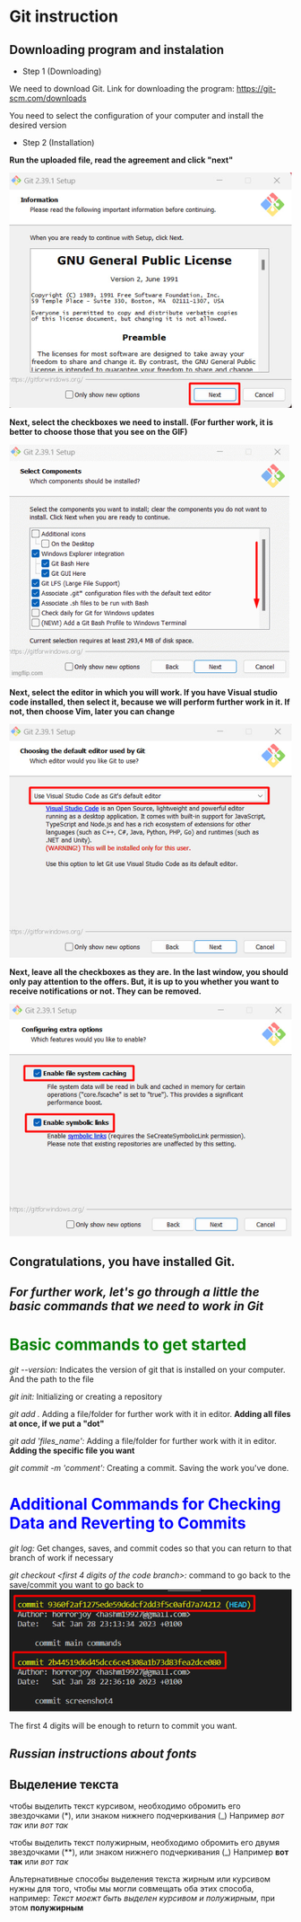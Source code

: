 # Git instruction

## Downloading program and instalation

- Step 1 (Downloading)

We need to download Git. Link for downloading the program:
https://git-scm.com/downloads

You need to select the configuration of your computer and install the desired version

- Step 2 (Installation)

**Run the uploaded file, read the agreement and click "next"**

![](1.jpg)

**Next, select the checkboxes we need to install. (For further work, it is better to choose those that you see on the GIF)**

![Alt text](2.gif)

**Next, select the editor in which you will work. If you have Visual studio code installed, then select it, because we will perform further work in it.
If not, then choose Vim, later you can change**

![Alt text](3.jpg)

**Next, leave all the checkboxes as they are. In the last window, you should only pay attention to the offers. But, it is up to you whether you want to receive notifications or not. They can be removed.**

![Alt text](4.jpg)

## Congratulations, you have installed Git.

## *For further work, let's go through a little the basic commands that we need to work in Git*


# <span style="color:green"> Basic commands to get started

*git --version:* Indicates the version of git that is installed on your computer. And the path to the file

*git init:* Initializing or creating a repository

*git add .* Adding a file/folder for further work with it in editor. **Adding all files at once, if we put a "dot"**

*git add 'files_name':* Adding a file/folder for further work with it in editor. **Adding the specific file you want**

*git commit -m 'comment':* Creating a commit. Saving the work you've done.

# <span style="color:Blue"> Additional Commands for Checking Data and Reverting to Commits

*git log:* Get changes, saves, and commit codes so that you can return to that branch of work if necessary

*git checkout <first 4 digits of the code branch>:* command to go back to the save/commit you want to go back to![Alt text](5.jpg)

The first 4 digits will be enough to return to commit you want.

## *Russian instructions about fonts*

## Выделение текста

чтобы выделить текст курсивом, необходимо обромить его звездочками (*), или знаком нижнего подчеркивания (_) Например *вот так* или _вот так_

чтобы выделить текст полужирным, необходимо обромить его двумя звездочками (**), или знаком нижнего подчеркивания (_) Например **вот так** или _вот так_

Альтернативные способы выделения текста жирным или курсивом нужны для того, чтобы мы могли совмещать оба этих способа, например:
_Текст моежт быть выделен курсивом и полужирным_, при этом **полужирным**